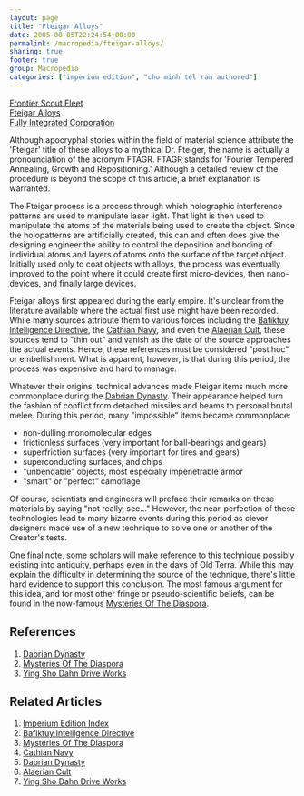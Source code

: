 ```yaml
---
layout: page
title: "Fteigar Alloys"
date: 2005-08-05T22:24:54+00:00
permalink: /macropedia/fteigar-alloys/
sharing: true
footer: true
group: Macropedia
categories: ["imperium edition", "cho minh tel ran authored"]
---
```


<div class='row'>
	<div class='col-md-4'><a href='/macropedia/frontier-scout-fleet'>Frontier Scout Fleet</a></div>
	<div class='col-md-4'><a href='/macropedia/fteigar-alloys'>Fteigar Alloys</a></div>
	<div class='col-md-4'><a href='/macropedia/fully-integrated-corporation'>Fully Integrated Corporation</a></div>
</div>


Although apocryphal stories within the field of material science attribute the 'Fteigar' title of these alloys to a mythical Dr. Fteiger, the name is actually a pronounciation of the acronym FTAGR. FTAGR stands for 'Fourier Tempered Annealing, Growth and Repositioning.' Although a detailed review of the procedure is beyond the scope of this article, a brief explanation is warranted.

The Fteigar process is a process through which holographic interference patterns are used to manipulate laser light. That light is then used to manipulate the atoms of the materials being used to create the object. Since the holopatterns are artificially created, this can and often does give the designing engineer the ability to control the deposition and bonding of individual atoms and layers of atoms onto the surface of the target object. Initially used only to coat objects with alloys, the process was eventually improved to the point where it could create first micro-devices, then nano-devices, and finally large devices. 

Fteigar alloys first appeared during the early empire. It's unclear from the literature available where the actual first use might have been recorded. While many sources attribute them to various forces including the [Bafiktuy Intelligence Directive](/macropedia/bafiktuy-intelligence-directive), the [Cathian Navy](/macropedia/cathian-navy), and even the [Alaerian Cult](/macropedia/alaerian-cult), these sources tend to "thin out" and vanish as the date of the source approaches the actual events. Hence, these references must be considered "post hoc" or embellishment. What is apparent, however, is that during this period, the process was expensive and hard to manage. 

Whatever their origins, technical advances made Fteigar items much more commonplace during the [Dabrian Dynasty](/macropedia/dabrian-dynasty). Their appearance helped turn the fashion of conflict from detached missiles and beams to personal brutal melee.  During this period, many "impossible" items became commonplace:
* non-dulling monomolecular edges
* frictionless surfaces (very important for ball-bearings and gears)
* superfriction surfaces (very important for tires and gears)
* superconducting surfaces, and chips
* "unbendable" objects, most especially impenetrable armor
* "smart" or "perfect" camoflage

Of course, scientists and engineers will preface their remarks on these materials by saying "not really, see..." However, the near-perfection of these technologies lead to many bizarre events during this period as clever designers made use of a new technique to solve one or another of the Creator's tests.

One final note, some scholars will make reference to this technique possibly existing into antiquity, perhaps even in the days of Old Terra. While this may explain the difficulty in determining the source of the technique, there's little hard evidence to support this conclusion. The most famous argument for this idea, and for most other fringe or pseudo-scientific beliefs, can be found in the now-famous [Mysteries Of The Diaspora](/macropedia/mysteries-of-the-diaspora).

## References
1. [Dabrian Dynasty](/macropedia/dabrian-dynasty)
1. [Mysteries Of The Diaspora](/macropedia/mysteries-of-the-diaspora)
1. [Ying Sho Dahn Drive Works](/macropedia/ying-sho-dahn-drive-works)

## Related Articles

1. [Imperium Edition Index](/macropedia/imperium-edition-index)
2. [Bafiktuy Intelligence Directive](/macropedia/bafiktuy-intelligence-directive)
3. [Mysteries Of The Diaspora](/macropedia/mysteries-of-the-diaspora)
4. [Cathian Navy](/macropedia/cathian-navy)
5. [Dabrian Dynasty](/macropedia/dabrian-dynasty)
6. [Alaerian Cult](/macropedia/alaerian-cult)
7. [Ying Sho Dahn Drive Works](/macropedia/ying-sho-dahn-drive-works)


 
